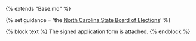 {% extends "Base.md" %}

{% set guidance = 'the [North Carolina State Board of Elections](https://www.ncsbe.gov/voting-options/absentee-voting)' %}

{% block text %}
The signed application form is attached.
{% endblock %}
